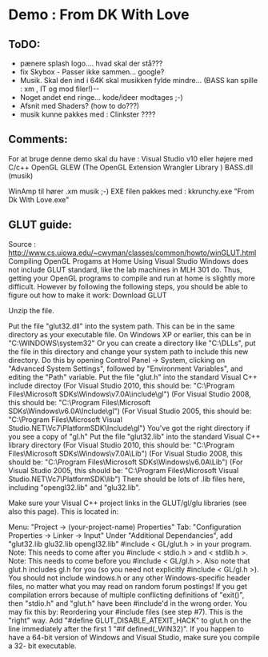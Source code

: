 Demo : From DK With Love
===================================

**ToDO:**  
-----------------------------------
- pænere splash logo.... hvad skal der stå???
- fix Skybox  - Passer ikke sammen... google?
- Musik. Skal den ind i 64K skal musikken fylde mindre...  (BASS kan spille : xm , IT og mod filer!)--
- Noget andet end ringe...   kode/ideer modtages ;-)
- Afsnit med Shaders? (how to do???)
- musik kunne pakkes med : Clinkster ????

**Comments:**
--------------------------------------------------
For at bruge denne demo skal du have :
Visual Studio v10 eller højere med C/c++ 
OpenGL
GLEW (The OpenGL Extension Wrangler Library )
BASS.dll  (musik) 

WinAmp til hører .xm musik ;-)
EXE filen pakkes med :  kkrunchy.exe "From Dk With Love.exe"

**GLUT guide:**
--------------------------------------------------
Source : http://www.cs.uiowa.edu/~cwyman/classes/common/howto/winGLUT.html
Compiling OpenGL Progams at Home Using Visual Studio
Windows does not include GLUT standard, like the lab machines in MLH 301 do. Thus, getting
your OpenGL programs to compile and run at home is slightly more difficult. However by
following the following steps, you should be able to figure out how to make it work: Download GLUT

Unzip the file.

Put the file "glut32.dll" into the system path.
This can be in the same directory as your executable file.
On Windows XP or earlier, this can be in "C:\WINDOWS\system32"
Or you can create a directory like "C:\DLLs", put the file in this directory and change your system
path to include this new directory.
Do this by opening Control Panel -> System, clicking on "Advanced System Settings", followed by "Environment Variables", and editing the "Path" variable.
Put the file "glut.h" into the standard Visual C++ include directoy
(For Visual Studio 2010, this should be: "C:\Program Files\Microsoft SDKs\Windows\v7.0A\include\gl")
(For Visual Studio 2008, this should be: "C:\Program Files\Microsoft SDKs\Windows\v6.0A\Include\gl")
(For Visual Studio 2005, this should be: "C:\Program Files\Microsoft Visual Studio.NET\Vc7\PlatformSDK\Include\gl")
You've got the right directory if you see a copy of "gl.h"
Put the file "glut32.lib" into the standard Visual C++ library directory
(For Visual Studio 2010, this should be: "C:\Program Files\Microsoft SDKs\Windows\v7.0A\Lib")
(For Visual Studio 2008, this should be: "C:\Program Files\Microsoft SDKs\Windows\v6.0A\Lib")
(For Visual Studio 2005, this should be: "C:\Program Files\Microsoft Visual Studio.NET\Vc7\PlatformSDK\lib")
There should be lots of .lib files here, including "opengl32.lib" and "glu32.lib".

Make sure your Visual C++ project links in the GLUT/gl/glu libraries (see also this page). This is located in:

Menu: "Project -> (your-project-name) Properties"
Tab: "Configuration Properties -> Linker -> Input"
Under "Additional Dependancies", add "glut32.lib glu32.lib opengl32.lib"
#include < GL/glut.h > in your program.
Note: This needs to come after you #include < stdio.h > and < stdlib.h >.
Note: This needs to come before you #include < GL/gl.h >.
Also note that glut.h includes gl.h for you (so you need not explicitly #include < GL/gl.h >).
You should not include windows.h or any other Windows-specific header files, no matter what you
may read on random forum postings!
If you get compilation errors because of multiple conflicting definitions of "exit()", then "stdio.h"
and "glut.h" have been #include'd in the wrong order. You may fix this by:
Reordering your #include files (see step #7). This is the "right" way.
Add "#define GLUT_DISABLE_ATEXIT_HACK" to glut.h on the line immediately after the first 1
"#if defined(_WIN32)".
If you happen to have a 64-bit version of Windows and Visual Studio, make sure you compile a 32-
bit executable.